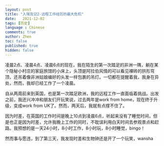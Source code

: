 ```yaml
---
layout: post
title: "入埃及记2-远程工作经历的最大危机"
date:   2021-12-02
tags: [历史]
language : Chinese
comments: true
author: Zhen
toc: false
published: true
hidden: false
---
```

凌晨2点、凌晨4点、凌晨6点的现在，我在陌生的第一次踏足的非洲一隅，躺在某个隐秘小村庄的家庭旅馆的小床上，头顶是阿拉伯风情的可以看见裸砖的拱形穹顶，还吊着像非洲姑娘编好的头发一样包裹的吊灯。一切都在提醒着我，我身在异处，然而，我却已经工作了一个凌晨。

自从两周前来到英国，也是第一次踏足欧洲，我的远程工作一直面临着挑战。出发之前，我还兴冲冲和朋友们开玩笑说，过去两年是work from home，现在终于升级，变成work from UK了。然而，两天后，我就有点撑不住了。

因为时差，在英国的工作时间是晚上10点到凌晨6点，听起来没有了睡觉时间，但是也正是因为时差，允许我晚上工作的同时，不耽误利用白天时间去参观景点和赶路。我预想的是一天24小时，8小时工作，8小时玩，8小时睡觉，bingo！

然而事与愿违，到了第三天，我发现时差和生物钟还是开了一个玩笑，wansha
<!--stackedit_data:
eyJoaXN0b3J5IjpbNzM3NjgyMTE2XX0=
-->
